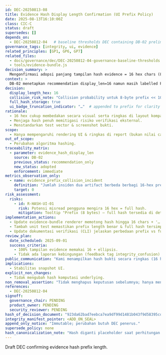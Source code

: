 ```yaml
---
id: DEC-20250813-08
title: Evidence Hash Display Length Confirmation (UI Prefix Policy)
date: 2025-08-13T16:10:00Z
class: CIC-C
status: draft
supersedes: []
depends_on:
  - DEC-20250812-04   # baseline thresholds DEC containing DB-02 preliminary value
governance_tags: [integrity, ui, evidence]
related_principles: [GP1, GP6, GP7]
related_files:
  - docs/governance/dec/DEC-20250812-04-governance-baseline-thresholds.md
  - tools/evidence-bundle.js
decision_summary: >
  Mengonfirmasi adopsi panjang tampilan hash evidence = 16 hex chars (8 byte prefix) non-breaking, mempertahankan hash penuh untuk verifikasi.
context: >
  DB-02 menetapkan recommendation display_len=16 namun masih labelled Phase 1. DEC ini memindahkan status menjadi adopted policy agar UI & tooling konsisten dan mencegah drift (misal variasi 24 vs 16).
decision:
  display_length_hex: 16
  collision_risk_note: "Collision probability untuk 8-byte prefix << 10^-9 pada volume <1M artifacts."
  full_hash_storage: true
  ui_badge_truncation_indicator: "…"  # appended to prefix for clarity
rationale:
  - 16 hex cukup membedakan secara visual serta ringkas di layout kompak.
  - Menjaga hash penuh memitigasi risiko verifikasi eksternal.
  - Menstandarkan test vector & screenshot bukti.
scope:
  - Hanya mempengaruhi rendering UI & ringkas di report (bukan nilai canonical hashing).
out_of_scope:
  - Perubahan algoritma hashing.
traceability_matrix:
  - parameter: evidence_hash_display_len
    source: DB-02
    previous_status: recommendation_only
    new_status: adopted
    enforcement: immediate
metrics_observation_only:
  - name: evidence_prefix_collision_incident
    definition: "Jumlah insiden dua artifact berbeda berbagi 16-hex prefix yang membingungkan pengguna."
    target: 0
risk_assessment:
  risks:
    - id: R-HASH-UI-01
      risk: Potensi misread pengguna mengira 16 hex = full hash.
      mitigation: Tooltip "Prefix (8 bytes) – full hash tersedia di detail".
implementation_actions:
  - Update evidence-bundle renderer memotong hash hingga 16 chars + '…'.
  - Tambah unit test memastikan prefix length benar & full hash tersimpan.
  - Update dokumentasi verifikasi (CLI) jelaskan perbedaan prefix vs full.
review_plan:
  date_scheduled: 2025-09-01
  success_criteria:
    - 100% tampilan evidence memakai 16 + ellipsis.
    - Tidak ada laporan kebingungan (feedback tag integrity_confusion).
public_communication: "Kami menampilkan hash bukti secara ringkas (16 hex) demi keterbacaan; hash lengkap tetap tersedia untuk verifikasi independen."
implications:
  - Stabilitas snapshot UI.
explicit_non_changes:
  - Tidak mengubah hash komputasi underlying.
non_removal_assertion: "Tidak menghapus keputusan sebelumnya; hanya mengkonfirmasi status display length."
references:
  - DEC-20250812-04
signoff:
  governance_chair: PENDING
  product_owner: PENDING
  security_reviewer: PENDING
hash_of_decision_document: "923da62bad7eebca7ea9df99d1481b043f9d58395cdb1a56f9009390de5dab14"
integrity_manifest_pointer: <ADD_ON_SEAL>
append_only_notice: "Immutable; perubahan butuh DEC penerus."
supersede_policy: none
hash_canonicalization_note: "Hash diganti placeholder saat perhitungan."
---
```


Draft DEC confirming evidence hash prefix length.
